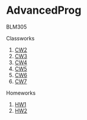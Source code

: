 # AdvancedProg

BLM305

Classworks
1. [CW2](https://celilreha.github.io/AdvancedProg/CW2/CW_Array.html)
2. [CW3](https://celilreha.github.io/AdvancedProg/CW3/inspector.html)
3. [CW4](https://celilreha.github.io/AdvancedProg)
4. [CW5](https://celilreha.github.io/AdvancedProg/CW5)
5. [CW6](https://celilreha.github.io/AdvancedProg/CW6)
6. [CW7](https://celilreha.github.io/AdvancedProg/CW7)

Homeworks

1. [HW1](https://celilreha.github.io/AdvancedProg/HW1/HW_Array.html)
2. [HW2](https://celilreha.github.io/AdvancedProg/HW2/Database.html)
